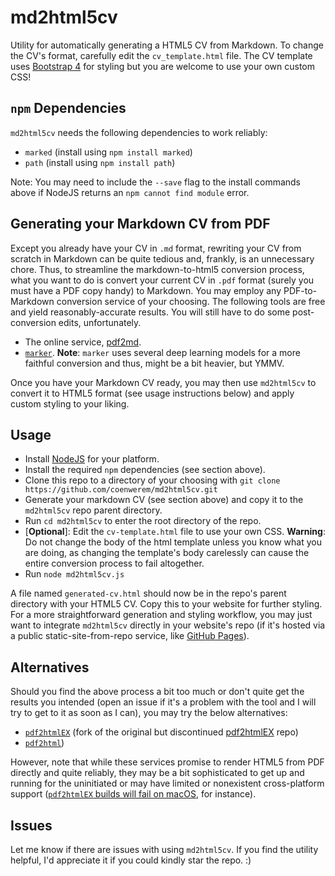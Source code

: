 # md2html5cv
Utility for automatically generating a HTML5 CV from Markdown. To change the CV's format, carefully edit the `cv_template.html` file. 
The CV template uses [Bootstrap 4](https://getbootstrap.com/docs/4.0/getting-started/introduction/) for styling but you are welcome to use your own custom CSS!

## `npm` Dependencies
`md2html5cv` needs the following dependencies to work reliably:
- `marked` (install using `npm install marked`)
- `path` (install using `npm install path`)

Note: You may need to include the `--save` flag to the install commands above if NodeJS returns an `npm cannot find module` error. 

## Generating your Markdown CV from PDF
Except you already have your CV in `.md` format, rewriting your CV from scratch in Markdown can be quite tedious and, frankly, is an unnecessary chore. Thus, to streamline the markdown-to-html5 conversion process, what you want to do is convert your current CV in `.pdf` format (surely you must have a PDF copy handy) to Markdown. You may employ any PDF-to-Markdown conversion service of your choosing. The following tools are free and yield reasonably-accurate results. You will still have to do some post-conversion edits, unfortunately.
- The online service, [pdf2md](https://pdf2md.morethan.io/).
- [`marker`](https://github.com/VikParuchuri/marker). **Note**: `marker` uses several deep learning models for a more faithful conversion and thus, might be a bit heavier, but YMMV.
  
Once you have your Markdown CV ready, you may then use `md2html5cv` to convert it to HTML5 format (see usage instructions below) and apply custom styling to your liking. 

## Usage
- Install [NodeJS](https://nodejs.org/en/download/package-manager) for your platform.
- Install the required `npm` dependencies (see section above).
- Clone this repo to a directory of your choosing with `git clone https://github.com/coenwerem/md2html5cv.git`
- Generate your markdown CV (see section above) and copy it to the `md2html5cv` repo parent directory.
- Run `cd md2html5cv` to enter the root directory of the repo.
- [**Optional**]: Edit the `cv-template.html` file to use your own CSS. **Warning**: Do not change the body of the html template unless you know what you are doing, as changing the template's body carelessly can cause the entire conversion process to fail altogether.
- Run `node md2html5cv.js`

A file named `generated-cv.html` should now be in the repo's parent directory with your HTML5 CV. Copy this to your website for further styling. For a more straightforward generation and styling workflow, you may just want to integrate `md2html5cv` directly in your website's repo (if it's hosted via a public static-site-from-repo service, like [GitHub Pages](https://pages.github.com/)).

## Alternatives
Should you find the above process a bit too much or don't quite get the results you intended (open an issue if it's a problem with the tool and I will try to get to it as soon as I can), you may try the below alternatives:
- [`pdf2htmlEX`](https://github.com/pdf2htmlEX/) (fork of the original but discontinued [pdf2htmlEX](https://github.com/coolwanglu/pdf2htmlEX) repo)
- [`pdf2html`](https://github.com/shebinleo/pdf2html#readme))

However, note that while these services promise to render HTML5 from PDF directly and quite reliably, they may be a bit sophisticated to get up and running for the uninitiated or may have limited or nonexistent cross-platform support ([`pdf2htmlEX` builds will fail on macOS](https://github.com/pdf2htmlEX/pdf2htmlEX/wiki/Building), for instance).

## Issues
Let me know if there are issues with using `md2html5cv`. If you find the utility helpful, I'd appreciate it if you could kindly star the repo. :)
